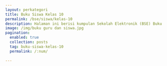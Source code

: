 ```yaml
---
layout: perkategori
title: Buku Siswa Kelas 10
permalink: /bse/siswa/kelas-10
description: Halaman ini berisi kumpulan Sekolah Elektronik (BSE) Buku Siswa Satuan Pendidikan SMA Kelas 10.
image: /img/buku guru dan siswa.jpg
pagination: 
  enabled: true
  collection: posts
  tag: buku-siswa-kelas-10
  permalink: /:num/
  
---
```

